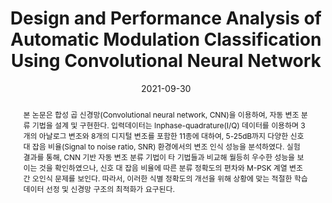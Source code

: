 ---
title: "Design and Performance Analysis of Automatic Modulation Classification Using Convolutional Neural Network"
collection: publications
permalink: /publication/2021-dc5
date: 2021-09-30
venue: '제2회 한국 인공지능 학술대회'
# paperurl: '/files/pdf/research/DC5_Design and Performance Analysis of Automatic Modulation Classification Using Convolutional Neural Network.pdf'
# slidesurl: 'http://academicpages.github.io/files/slides1.pdf'
pubtype: 'domestic_conference'
# just display our icon symbols
# link: ' '
# code: ' '
# github: ' '
citation: '<strong>오영우</strong>, 최우열. &quot;합성곱 신경망을 이용한 자동 변조 분류 기법 설계와 성능 분석.&quot; <i>제2회 한국 인공지능 학술대회</i>, 제주, 대한민국, 2021.09.29 - 10.01. (<u>Status: Presented on 2021.09.30.</u>)'
excerpt_separator: ""
abstract: 본 논문은 합성 곱 신경망(Convolutional neural network, CNN)을 이용하여, 자동 변조 분류 기법을 설계 및 구현한다. 입력데이터는 Inphase-quadrature(I/Q) 데이터를 이용하며 3개의 아날로그 변조와 8개의 디지털 변조를 포함한 11종에 대하여, 5-25dB까지 다양한 신호 대 잡음 비율(Signal to noise ratio, SNR) 환경에서의 변조 인식 성능을 분석하였다. 실험 결과를 통해, CNN 기반 자동 변조 분류 기법이 타 기법들과 비교해 월등히 우수한 성능을 보이는 것을 확인하였으나, 신호 대 잡음 비율에 따른 분류 정확도의 편차와 M-PSK 계열 변조 간 오인식 문제를 보인다. 따라서, 이러한 식별 정확도의 개선을 위해 상황에 맞는 적절한 학습데이터 선정 및 신경망 구조의 최적화가 요구된다.
---